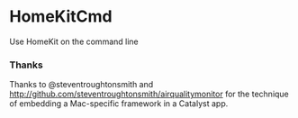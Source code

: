 # HomeKitCmd

Use HomeKit on the command line

### Thanks

Thanks to @steventroughtonsmith and http://github.com/steventroughtonsmith/airqualitymonitor for the technique of embedding a Mac-specific framework in a Catalyst app.
